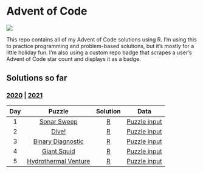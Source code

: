 
<!-- README.md is generated from README.Rmd. Please edit that file -->

# Advent of Code

<!-- badges: start -->

![](https://img.shields.io/badge/2021%20star%20count-@_jwinget%2010*-green.svg)
<!-- badges: end -->

This repo contains all of my Advent of Code solutions using R. I’m using
this to practice programming and problem-based solutions, but it’s
mostly for a little holiday fun. I’m also using a custom repo badge that
scrapes a user’s Advent of Code star count and displays it as a badge.

## Solutions so far

### [2020](R/2020) \| [2021](R/2021)

| Day |                           Puzzle                            |      Solution       |                Data                 |
|:---:|:-----------------------------------------------------------:|:-------------------:|:-----------------------------------:|
|  1  |     [Sonar Sweep](https://adventofcode.com/2021/day/1)      | [R](R/2021/day01.R) | [Puzzle input](data/2021/day01.txt) |
|  2  |        [Dive!](https://adventofcode.com/2021/day/2)         | [R](R/2021/day02.R) | [Puzzle input](data/2021/day02.txt) |
|  3  |  [Binary Diagnostic](https://adventofcode.com/2021/day/3)   | [R](R/2021/day03.R) | [Puzzle input](data/2021/day03.txt) |
|  4  |     [Giant Squid](https://adventofcode.com/2021/day/4)      | [R](R/2021/day04.R) | [Puzzle input](data/2021/day04.txt) |
|  5  | [Hydrothermal Venture](https://adventofcode.com/2021/day/5) | [R](R/2021/day05.R) | [Puzzle input](data/2021/day05.txt) |
